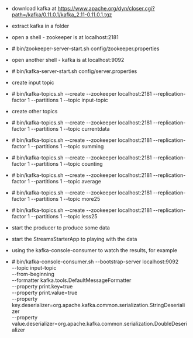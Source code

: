- download kafka at  https://www.apache.org/dyn/closer.cgi?path=/kafka/0.11.0.1/kafka_2.11-0.11.0.1.tgz
- extract kafka in a folder
- open a shell - zookeeper is at localhost:2181
- \# bin/zookeeper-server-start.sh config/zookeeper.properties

- open another shell - kafka is at localhost:9092

- \# bin/kafka-server-start.sh config/server.properties

- create input topic

- \# bin/kafka-topics.sh --create --zookeeper localhost:2181 --replication-factor 1 --partitions 1 --topic input-topic
- create other topics

- \# bin/kafka-topics.sh --create --zookeeper localhost:2181 --replication-factor 1 --partitions 1 --topic currentdata

- \# bin/kafka-topics.sh --create --zookeeper localhost:2181 --replication-factor 1 --partitions 1 --topic summing

- \# bin/kafka-topics.sh --create --zookeeper localhost:2181 --replication-factor 1 --partitions 1 --topic counting

- \# bin/kafka-topics.sh --create --zookeeper localhost:2181 --replication-factor 1 --partitions 1 --topic average

- \# bin/kafka-topics.sh --create --zookeeper localhost:2181 --replication-factor 1 --partitions 1 --topic more25

- \# bin/kafka-topics.sh --create --zookeeper localhost:2181 --replication-factor 1 --partitions 1 --topic less25

- start the producer to produce some data
- start the StreamsStarterApp to playing with the data 
- using the kafka-console-consumer to watch the results, for example 

- \# bin/kafka-console-consumer.sh --bootstrap-server localhost:9092 \
    --topic input-topic \
    --from-beginning \
    --formatter kafka.tools.DefaultMessageFormatter \
    --property print.key=true \
    --property print.value=true \
    --property key.deserializer=org.apache.kafka.common.serialization.StringDeserializer \
    --property value.deserializer=org.apache.kafka.common.serialization.DoubleDeserializer

